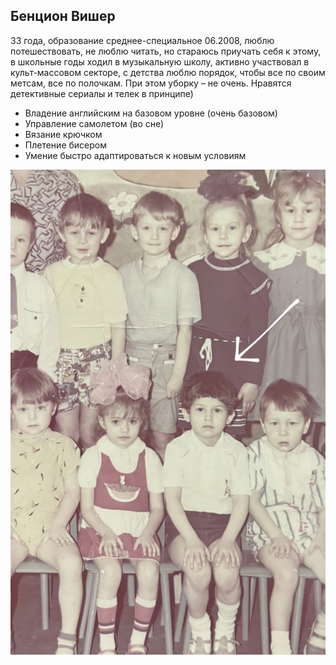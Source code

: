##  Бенцион Вишер #

33 года, образование среднее-специальное 06.2008, люблю потешествовать, не люблю читать, но стараюсь приучать себя к этому, в школьные годы ходил в музыкальную школу, активно участвовал в культ-массовом секторе, с детства люблю порядок, чтобы все по своим метсам, все по полочкам. При этом уборку – не очень. Нравятся детективные сериалы и телек в принципе)

* Владение английским на базовом уровне (очень базовом)
* Управление самолетом (во сне)
* Вязание крючком
* Плетение бисером
* Умение быстро адаптироваться к новым условиям

![Я в детстве](img/photo_2023-02-06_22-43-12.jpg)
